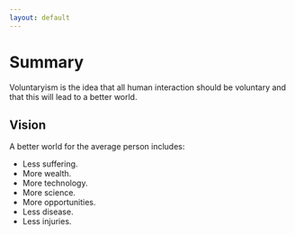 ```yaml
---
layout: default
---
```


# Summary

Voluntaryism is the idea that all human interaction should be voluntary and that this will lead to a better world.

## Vision

A better world for the average person includes:

* Less suffering.
* More wealth.
* More technology.
* More science.
* More opportunities.
* Less disease.
* Less injuries.
